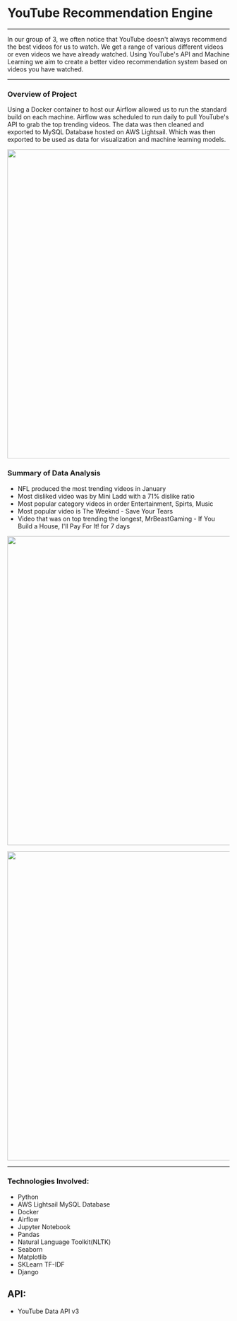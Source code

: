# YouTube Recommendation Engine 


***
In our group of 3, we often notice that YouTube doesn't always recommend the best videos for us to watch. We get a range of various different videos or even videos we have already watched. Using YouTube's API and Machine Learning we aim to create a better video recommendation system based on videos you have watched. 
***
### Overview of Project
Using a Docker container to host our Airflow allowed us to run the standard build on each machine. Airflow was scheduled to run daily to pull YouTube's API to grab the top trending videos. The data was then cleaned and exported to MySQL Database hosted on AWS Lightsail. Which was then exported to be used as data for visualization and machine learning models.


<p align="center">
<img width="700" src = "https://github.com/agonzalez1216/Youtube-Recommendation-System/blob/dev/images/Youtube_Overview.png">
</p>

### Summary of Data Analysis
* NFL produced the most trending videos in January
* Most disliked video was by Mini Ladd with a 71% dislike ratio
* Most popular category videos in order Entertainment, Spirts, Music
* Most popular video is The Weeknd - Save Your Tears
* Video that was on top trending the longest,  MrBeastGaming - If You Build a House, I'll Pay For It! 	for 7 days
<p align="center">
<img width="700" src = "https://github.com/agonzalez1216/Youtube-Recommendation-System/blob/dev/images/youtube_channels.png">
</p>
<p align="center">
<img width="700" src = "https://github.com/agonzalez1216/Youtube-Recommendation-System/blob/dev/images/youtube_categories.png">
</p>

***

### Technologies Involved:
* Python
* AWS Lightsail MySQL Database
* Docker
* Airflow
* Jupyter Notebook
* Pandas
* Natural Language Toolkit(NLTK)
* Seaborn
* Matplotlib
* SKLearn TF-IDF
* Django

## API:
* YouTube Data API v3
